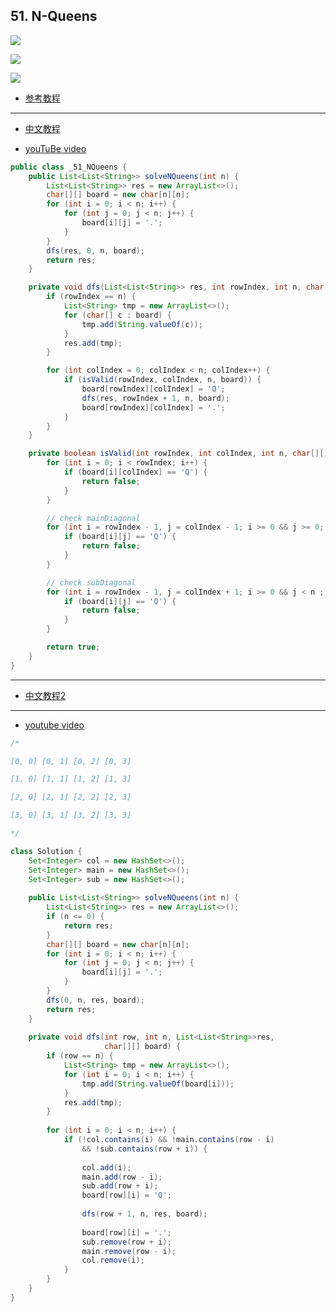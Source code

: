 ## 51. N-Queens

![](img/2021-07-09-22-51-35.png)

![](img/2021-07-09-23-20-18.png)

![](img/2021-07-10-11-34-33.png)

- [参考教程](https://leetcode.cn/problems/n-queens/solution/gen-ju-di-46-ti-quan-pai-lie-de-hui-su-suan-fa-si-/)
---
- [中文教程](https://leetcode.cn/problems/n-queens/solution/dai-ma-sui-xiang-lu-51-n-queenshui-su-fa-2k32/)

- [youTuBe video](https://www.youtube.com/watch?v=E8A9m8xAin0)

```java
public class _51_NQueens {
    public List<List<String>> solveNQueens(int n) {
        List<List<String>> res = new ArrayList<>();
        char[][] board = new char[n][n];
        for (int i = 0; i < n; i++) {
            for (int j = 0; j < n; j++) {
                board[i][j] = '.';
            }
        }
        dfs(res, 0, n, board);
        return res;
    }

    private void dfs(List<List<String>> res, int rowIndex, int n, char[][] board) {
        if (rowIndex == n) {
            List<String> tmp = new ArrayList<>();
            for (char[] c : board) {
                tmp.add(String.valueOf(c));
            }
            res.add(tmp);
        }

        for (int colIndex = 0; colIndex < n; colIndex++) {
            if (isValid(rowIndex, colIndex, n, board)) {
                board[rowIndex][colIndex] = 'Q';
                dfs(res, rowIndex + 1, n, board);
                board[rowIndex][colIndex] = '.';
            }
        }
    }

    private boolean isValid(int rowIndex, int colIndex, int n, char[][] board) {
        for (int i = 0; i < rowIndex; i++) {
            if (board[i][colIndex] == 'Q') {
                return false;
            }
        }

        // check mainDiagonal
        for (int i = rowIndex - 1, j = colIndex - 1; i >= 0 && j >= 0; i--, j--) {
            if (board[i][j] == 'Q') {
                return false;
            }
        }

        // check subDiagonal
        for (int i = rowIndex - 1, j = colIndex + 1; i >= 0 && j < n ; i--, j++) {
            if (board[i][j] == 'Q') {
                return false;
            }
        }

        return true;
    }
}
```

---
- [中文教程2](https://leetcode.cn/problems/n-queens/solution/gen-ju-di-46-ti-quan-pai-lie-de-hui-su-suan-fa-si-/)

---
- [youtube video](https://www.youtube.com/watch?v=_ey1pyQy7Bg)

```java
/*

[0, 0] [0, 1] [0, 2] [0, 3]

[1, 0] [1, 1] [1, 2] [1, 3]

[2, 0] [2, 1] [2, 2] [2, 3]

[3, 0] [3, 1] [3, 2] [3, 3]

*/

class Solution {
    Set<Integer> col = new HashSet<>();
    Set<Integer> main = new HashSet<>();    
    Set<Integer> sub = new HashSet<>();
    
    public List<List<String>> solveNQueens(int n) {
        List<List<String>> res = new ArrayList<>();
        if (n <= 0) {
            return res;
        }
        char[][] board = new char[n][n];
        for (int i = 0; i < n; i++) {
            for (int j = 0; j < n; j++) {
                board[i][j] = '.';
            }
        }
        dfs(0, n, res, board);
        return res;
    }
    
    private void dfs(int row, int n, List<List<String>>res,
                     char[][] board) {
        if (row == n) {
            List<String> tmp = new ArrayList<>();
            for (int i = 0; i < n; i++) {
                tmp.add(String.valueOf(board[i]));
            }
            res.add(tmp);
        }
        
        for (int i = 0; i < n; i++) {
            if (!col.contains(i) && !main.contains(row - i) 
                && !sub.contains(row + i)) {
                
                col.add(i);
                main.add(row - i);
                sub.add(row + i);
                board[row][i] = 'Q';
                
                dfs(row + 1, n, res, board);
                
                board[row][i] = '.';
                sub.remove(row + i);
                main.remove(row - i);
                col.remove(i);
            }
        }        
    }
}
```